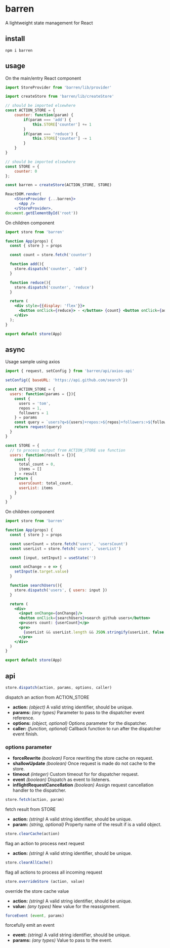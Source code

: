 # barren
A lightweight state management for React

## install
```npm i barren```

## usage

On the main/entry React component

```jsx
import StoreProvider from 'barren/lib/provider'

import createStore from 'barren/lib/createStore'

// should be imported elsewhere
const ACTION_STORE = {
    counter: function(param) {
        if(param === 'add') {
            this.STORE['counter'] += 1
        }
        if(param === 'reduce') {
            this.STORE['counter'] -= 1
        }
    }
}

// should be imported elsewhere
const STORE = {
    counter: 0
};

const barren = createStore(ACTION_STORE, STORE)

ReactDOM.render(
    <StoreProvider {...barren}>
      <App />
    </StoreProvider>,
document.getElementById('root'))
```

On children component

```jsx
import store from 'barren'

function App(props) {
  const { store } = props 

  const count = store.fetch('counter')

  function add(){
    store.dispatch('counter', 'add')
  }

  function reduce(){
    store.dispatch('counter', 'reduce')
  }

  return (
    <div style={{display: 'flex'}}>
      <button onClick={reduce}> - </button> {count} <button onClick={add}> + </button>
    </div>
  );
}

export default store(App)
```

## async

Usage sample using axios
```js
import { request, setConfig } from 'barren/api/axios-api'

setConfig({ baseURL: 'https://api.github.com/search'})

const ACTION_STORE = {
  users: function(params = {}){
    const {
      users = 'tom',
      repos = 1,
      followers = 1
    } = params
    const query = `users?q=${users}+repos:>${repos}+followers:>${followers}`
    return request(query)
  }
}

const STORE = {
  // to process output from ACTION_STORE use function
  users: function(result = {}){
    const { 
      total_count = 0, 
      items = []
    } = result
    return {
      usersCount: total_count,
      userList: items
    }
  }
}
```

On children component
```jsx
import store from 'barren'

function App(props) {
  const { store } = props 

  const userCount = store.fetch('users', 'usersCount')
  const userList = store.fetch('users', 'userList')

  const [input, setInput] = useState('')

  const onChange = e => {
    setInput(e.target.value)
  }

  function searchUsers(){
    store.dispatch('users', { users: input })
  }

  return (
    <div>
      <input onChange={onChange}/>
      <button onClick={searchUsers}>search github users</button>
      <p>users count: {userCount}</p>
      <pre>
        {userList && userList.length && JSON.stringify(userList, false, 2)}
      </pre>
    </div>
  )
}

export default store(App)
```


## api
```js
store.dispatch(action, params, options, caller)
```
dispatch an action from ACTION_STORE

* **action:** *(object)* A valid string identifier, should be unique.
* **params:** *(any types)* Parameter to pass to the dispatcher event reference.
* **options:** *(object, optional)* Options parameter for the dispatcher.
* **caller:** *(function, optional)* Callback function to run after the dispatcher event finish.

### options parameter
* **forceRewrite** *(boolean)* Force rewriting the store cache on request.
* **shallowUpdate** *(boolean)* Once request is made do not cache to the store.
* **timeout** *(integer)* Custom timeout for for dispatcher request.
* **event** *(boolean)* Dispatch as event to listeners.
* **inflightRequestCancellation** *(boolean)* Assign request cancellation handler to the dispatcher.

```js
store.fetch(action, param)
```
fetch result from STORE

* **action:** *(string)* A valid string identifier, should be unique.
* **param:** *(string, optional)* Property name of the result if is a valid object.

```js
store.clearCache(action)
```
flag an action to process next request

* **action:** *(string)* A valid string identifier, should be unique.

```js
store.clearAllCache()
```
flag all actions to process all incoming request

```js
store.overrideStore (action, value)
```
override the store cache value

* **action:** *(string)* A valid string identifier, should be unique.
* **value:** *(any types)* New value for the reassignment.

```js
forceEvent (event, params)
```
forcefully emit an event

* **event:** *(string)* A valid string identifier, should be unique.
* **params:** *(any types)* Value to pass to the event.


